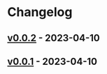 # Changelog

## [v0.0.2](https://github.com/orangekame3/tfsummary/compare/v0.0.1...v0.0.2) - 2023-04-10

## [v0.0.1](https://github.com/orangekame3/tfsummary/commits/v0.0.1) - 2023-04-10
